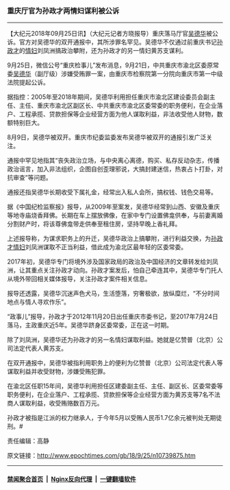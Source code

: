 ### 重庆厅官为孙政才两情妇谋利被公诉
------------------------

<p>【大纪元2018年09月25日讯】（大纪元记者方晓报导）重庆落马厅官<a href="http://www.epochtimes.com/gb/tag/%E5%90%B4%E5%BE%B7%E5%8D%8E.html">吴德华</a>被公诉。官方对吴德华的双开通报中，其所涉罪名罕见。吴德华不仅通过前重庆书记<a href="http://www.epochtimes.com/gb/tag/%E5%AD%99%E6%94%BF%E6%89%8D.html">孙政才</a>的<a href="http://www.epochtimes.com/gb/tag/%E6%83%85%E5%A6%87.html">情妇</a>刘凤洲搞政治攀附，还为孙政才的另一情妇黄苏支谋利。</p>
<p>9月25日，微信公号“重庆检事儿”发布消息，9月21日，中共重庆市渝北区委原常委<a href="http://www.epochtimes.com/gb/tag/%E5%90%B4%E5%BE%B7%E5%8D%8E.html">吴德华</a>（副厅级）涉嫌受贿罪一案，由重庆市检察院第一分院向重庆市第一中级法院提起公诉。</p>
<p>据指控：2005年至2018年期间，吴德华利用担任重庆市渝北区建设委员会副主任、主任、重庆市渝北区副区长、中共重庆市渝北区委常委的职务便利，在企业落户、工程承揽、贷款担保等企业经营方面为他人谋取利益，非法收受他人财物，数额特别巨大。</p>
<p>8月9日，吴德华被双开。重庆市纪委监委发布吴德华被双开的通报引发广泛关注。</p>
<p>通报中罕见地指其“丧失政治立场，与中央离心离德，购买、私存反动杂志，传播政治谣言，加入非法组织，企图自创歪理邪说，大搞封建迷信，热衷占卜打卦，对抗审查”等问题。</p>
<p>通报还指吴德华长期收受下属礼金，经常出入私人会所，搞权钱、钱色交易等。</p>
<p>据《中国纪检监察报》报导，从2009年至案发，吴德华经常到山西、安徽及重庆等地寺庙烧香拜佛。长期在车上摆放佛像，在家中专门设置佛龛供奉，与前妻离婚分割财产时，将该尊佛龛带走供奉至租住房，坚持早晚上香礼拜。</p>
<p>上述报导称，为谋求职务上的升迁，吴德华政治上搞攀附，进行利益交换，为<a href="http://www.epochtimes.com/gb/tag/%E5%AD%99%E6%94%BF%E6%89%8D.html">孙政才</a><a href="http://www.epochtimes.com/gb/tag/%E6%83%85%E5%A6%87.html">情妇</a>刘凤洲谋取不正当利益，借此成为渝北区最年轻的区委常委。</p>
<p>2017年初，吴德华专门将境外涉及国家政局的政治及中国经济的文章转发给刘凤洲，让其重点关注孙政才动向。孙政才案发后，怕自己牵连其中，吴德华专门托人从境外带回相关媒体报导，关注孙政才案件相关信息。</p>
<p>报导还透露，吴德华沉迷声色犬马，生活堕落，穷奢极欲，放纵糜烂，“不分时间地点与情人寻欢作乐”。</p>
<p>“政事儿”报导，孙政才于2012年11月20日出任重庆市委书记，至2017年7月24日落马，主政重庆近5年。吴德华跻身区委常委，正在这一时期。</p>
<p>除了刘凤洲，吴德华还为孙政才的另一名情妇谋取利益。她就是亿赞普（北京）公司法定代表人黄苏支。</p>
<p>在双开通报中，吴德华被指利用职务上的便利为亿赞普（北京）公司法定代表人等谋取利益并收受财物，涉嫌受贿犯罪。</p>
<p>在渝北区任职15年间，吴德华利用担任区建委副主任、主任、副区长、区委常委等职务便利，在企业落户、工程承揽、贷款担保等企业经营方面为黄苏支等7名不法商人谋取利益，收受贿赂数百万元。</p>
<p>孙政才被指是江派的权力继承人，于今年5月以受贿人民币1.7亿余元被判处无期徒刑。#</p>
<p>责任编辑：高静</p>

原文链接：http://www.epochtimes.com/gb/18/9/25/n10739875.htm


------------------------
#### [禁闻聚合首页](https://github.com/gfw-breaker/banned-news/blob/master/README.md) &nbsp;|&nbsp; [Nginx反向代理](https://github.com/gfw-breaker/open-proxy/blob/master/README.md) &nbsp;|&nbsp; [一键翻墙软件](https://github.com/gfw-breaker/nogfw/blob/master/README.md)